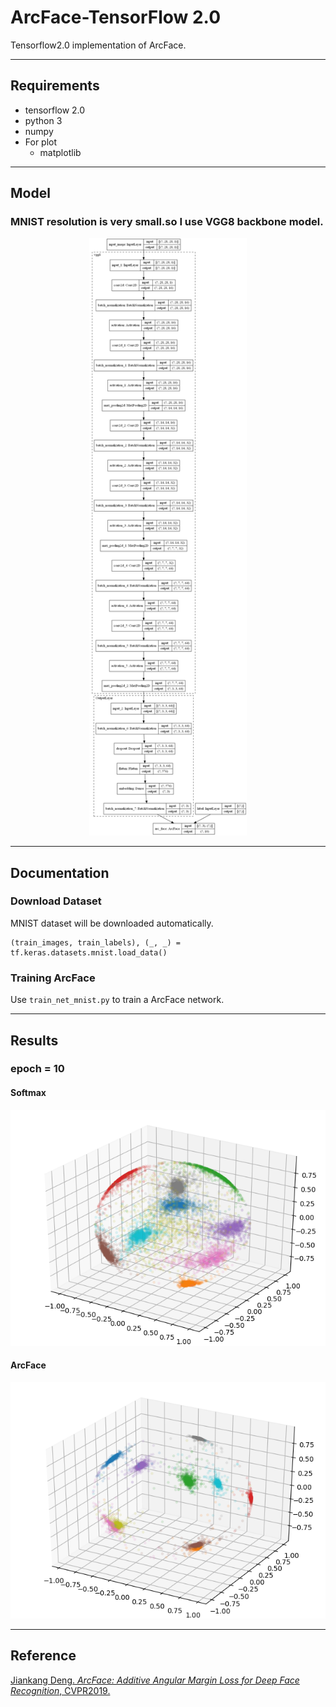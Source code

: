 # ArcFace-TensorFlow 2.0
Tensorflow2.0 implementation of ArcFace.

---  

## Requirements
- tensorflow 2.0
- python 3
- numpy
- For plot
  - matplotlib

---

## Model
### MNIST resolution is very small.so I use VGG8 backbone model.
<center><img src="./images/arc_face_model.png" width="50%" height="50%"></center>

---

## Documentation
### Download Dataset
MNIST dataset will be downloaded automatically.
```
(train_images, train_labels), (_, _) = tf.keras.datasets.mnist.load_data()
```

### Training ArcFace
Use `train_net_mnist.py` to train a ArcFace network.

---

## Results
### epoch = 10
#### Softmax
<center><img src="./images/norm_plot.png"></center>

#### ArcFace
<center><img src="./images/arc_face_plot.png"></center>

---

## Reference
 [Jiankang Deng. *ArcFace: Additive Angular Margin Loss for Deep Face Recognition*, CVPR2019.](https://arxiv.org/abs/1801.07698)